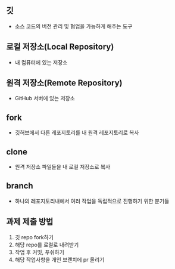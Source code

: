 ## 깃
- 소스 코드의 버전 관리 및 협업을 가능하게 해주는 도구

## 로컬 저장소(Local Repository)
- 내 컴퓨터에 있는 저장소

## 원격 저장소(Remote Repository)
- GitHub 서버에 있는 저장소

## fork
- 깃허브에서 다른 레포지토리를 내 원격 레포지토리로 복사

## clone
- 원격 저장소 파일들을 내 로컬 저장소로 복사

## branch
- 하나의 레포지토리내에서 여러 작업을 독립적으로 진행하기 위한 분기들

## 과제 제출 방법
1. 깃 repo fork하기
2. 해당 repo를 로컬로 내려받기
3. 작업 후 커밋, 푸쉬하기
4. 해당 작업사항을 개인 브랜치에 pr 올리기
